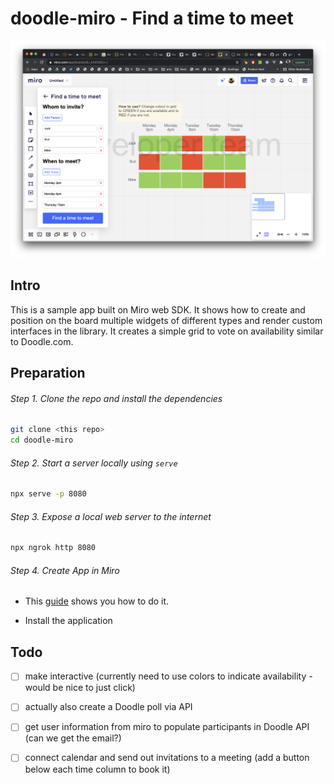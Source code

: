 # doodle-miro - Find a time to meet

![Alt text](images/findatimetomeet.png?raw=true "Find a time to meet")

## Intro

This is a sample app built on Miro web SDK. It shows how to create and position on the board multiple widgets of different types and render custom interfaces in the library. It creates a simple grid to vote on availability similar to Doodle.com.


## Preparation

###### Step 1. Clone the repo and install the dependencies

```bash
git clone <this repo>
cd doodle-miro
```

###### Step 2. Start a server locally using `serve`

```bash
npx serve -p 8080
```

###### Step 3. Expose a local web server to the internet

```bash
npx ngrok http 8080
```

###### Step 4. Create App in Miro

- This [guide](https://developers.miro.com/docs/getting-started) shows you how to do it.

- Install the application


## Todo

- [ ] make interactive (currently need to use colors to indicate availability - would be nice to just click)

- [ ] actually also create a Doodle poll via API

- [ ] get user information from miro to populate participants in Doodle API (can we get the email?)

- [ ] connect calendar and send out invitations to a meeting (add a button below each time column to book it)
